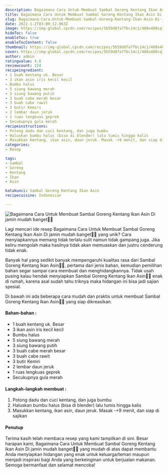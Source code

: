 ```yaml
---
description: Bagaimana Cara Untuk Membuat Sambal Goreng Kentang Ikan Asin Di jamin mudah banget"
title: Bagaimana Cara Untuk Membuat Sambal Goreng Kentang Ikan Asin Di jamin mudah banget
slug: Bagaimana-Cara-Untuk-Membuat-Sambal-Goreng-Kentang-Ikan-Asin-Di-jamin-mudah-banget
date: 2022-1-2T03:09:12.063Z
image: https://img-global.cpcdn.com/recipes/5b59d8fa7fbc14c1/400x400cq70/photo.jpg
hideToc: false
enableToc: true
enableTocContent: false
thumbnail: https://img-global.cpcdn.com/recipes/5b59d8fa7fbc14c1/400x400cq70/photo.jpg
cover: https://img-global.cpcdn.com/recipes/5b59d8fa7fbc14c1/400x400cq70/photo.jpg
author: admin
ratingvalue: 4.8
reviewcount: 124
recipeingredient:
- 1 buah kentang uk. Besar
- 3 ikan asin iris kecil kecil
- Bumbu halus
- 5 siung bawang merah
- 3 siung bawang putih
- 3 buah cabe merah besar
- 3 buah cabe rawit
- 3 butir Kemiri
- 2 lembar daun jeruk
- 1 ruas lengkuas geprek
- Secukupnya gula merah
recipeinstructions:
- Potong dadu dan cuci kentang, dan juga bumbu
- Haluskan bumbu halus (bisa di blender) lalu tumis hingga kalis
- Masukkan kentang, ikan asin, daun jeruk. Masak -+9 menit, dan siap di sajikan
categories:
- Resep

tags:
- Sambal
- Goreng
- Kentang
- Ikan
- Asin

katakunci: Sambal Goreng Kentang Ikan Asin
recipecuisine: Indonesian

---
```


![Bagaimana Cara Untuk Membuat Sambal Goreng Kentang Ikan Asin Di jamin mudah banget👩‍🍳](https://img-global.cpcdn.com/recipes/5b59d8fa7fbc14c1/400x400cq70/photo.jpg)

Lagi mencari ide resep Bagaimana Cara Untuk Membuat Sambal Goreng Kentang Ikan Asin Di jamin mudah banget👩‍🍳 yang unik? Cara menyiapkannya memang tidak terlalu sulit namun tidak gampang juga. Jika keliru mengolah maka hasilnya tidak akan memuaskan dan justru cenderung tidak enak.

Banyak hal yang sedikit banyak mempengaruhi kualitas rasa dari Sambal Goreng Kentang Ikan Asin👩‍🍳, pertama dari jenis bahan, kemudian pemilihan bahan segar sampai cara membuat dan menghidangkannya. Tidak usah pusing kalau hendak menyiapkan Sambal Goreng Kentang Ikan Asin👩‍🍳 enak di rumah, karena asal sudah tahu triknya maka hidangan ini bisa jadi sajian spesial.

Di bawah ini ada beberapa cara mudah dan praktis untuk membuat Sambal Goreng Kentang Ikan Asin👩‍🍳 yang siap dikreasikan.

<!--inarticleads1-->

#### Bahan-bahan :

- 1 buah kentang uk. Besar
- 3 ikan asin iris kecil kecil
- Bumbu halus
- 5 siung bawang merah
- 3 siung bawang putih
- 3 buah cabe merah besar
- 3 buah cabe rawit
- 3 butir Kemiri
- 2 lembar daun jeruk
- 1 ruas lengkuas geprek
- Secukupnya gula merah

<!--inarticleads2-->

#### Langkah-langkah membuat :

1. Potong dadu dan cuci kentang, dan juga bumbu
1. Haluskan bumbu halus (bisa di blender) lalu tumis hingga kalis
1. Masukkan kentang, ikan asin, daun jeruk. Masak -+9 menit, dan siap di sajikan

#### Penutup

Terima kasih telah membaca resep yang kami tampilkan di sini. Besar harapan kami, Bagaimana Cara Untuk Membuat Sambal Goreng Kentang Ikan Asin Di jamin mudah banget👩‍🍳 yang mudah di atas dapat membantu Anda menyiapkan hidangan yang enak untuk keluarga/teman maupun menjadi inspirasi bagi Anda yang berkeinginan untuk berjualan makanan. Semoga bermanfaat dan selamat mencoba!